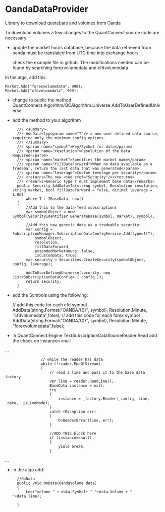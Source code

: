 ﻿# OandaDataProvider

Library to download quotebars and volumes from Oanda

To download volumes a few changes to the QuantConnect source code are necessary

- update the market hours database, because the data retrieved from oanda must be translated from UTC time into exchange hours
    
    check the example file in github. The modifications needed can be found by searching forexvolumedata and cfdvolumedata
    
In the algo, add this:

    Market.Add("forexvolumedata", 998);
    Market.Add("cfdvolumedata", 999);
    
- change to public the method QuantConnect.Algorithm/QCAlgorithm.Universe.AddToUserDefinedUniverse
- add the method to your algorithm

        /// <summary>
        /// AddData<typeparam name="T"/> a new user defined data source, requiring only the minimum config options.
        /// </summary>
        /// <param name="symbol">Key/Symbol for data</param>
        /// <param name="resolution">Resolution of the Data Required</param>
        /// <param name="market">Specifies the market name</param>
        /// <param name="fillDataForward">When no data available on a tradebar, return the last data that was generated</param>
        /// <param name="leverage">Custom leverage per security</param>
        /// <returns>The new <see cref="Security"/></returns>
        /// <remarks>Generic type T must implement base data</remarks>
        public Security AddData<T>(string symbol, Resolution resolution, string market, bool fillDataForward = false, decimal leverage = 1.0m)
            where T : IBaseData, new()
        {
            //Add this to the data-feed subscriptions
            var symbolObject = new Symbol(SecurityIdentifier.GenerateBase(symbol, market), symbol);

            //Add this new generic data as a tradeable security:
            var config = SubscriptionManager.SubscriptionDataConfigService.Add(typeof(T),
                symbolObject,
                resolution,
                fillDataForward,
                extendedMarketHours: false,
                isCustomData: true);
            var security = Securities.CreateSecurity(symbolObject, config, leverage);
            
            AddToUserDefinedUniverse(security, new List<SubscriptionDataConfig> { config });
            return security;
        }

- add the Symbols using the following:

    // add this code for each cfd symbol
    AddData<CfdOandaVolume>(string.Format("OANDA/{0}", symbol), Resolution.Minute, "cfdvolumedata",false);
    // add this code for each forex symbol
    AddData<ForexOandaVolume>(string.Format("OANDA/{0}", symbol), Resolution.Minute, "forexvolumedata",false);

- In QuantConnect.Engine TextSubscriptionDataSourceReader.Read add the check on instance==null

...

                    // while the reader has data
                    while (!reader.EndOfStream)
                    {
                        // read a line and pass it to the base data factory
                        var line = reader.ReadLine();
                        BaseData instance = null;
                        try
                        {
                            instance = _factory.Reader(_config, line, _date, _isLiveMode);
                        }
                        catch (Exception err)
                        {
                            OnReaderError(line, err);
                        }
                        
                        //ADD THIS block here
                        if (instance==null)
                        {
                            yield break;
                        }
                        
...                      

- in the algo add:

        //OnData
        public void OnData(OandaVolume data)
        {
            Log("volume " + data.Symbol+ " "+data.Volume + " "+data.Time);

        }

